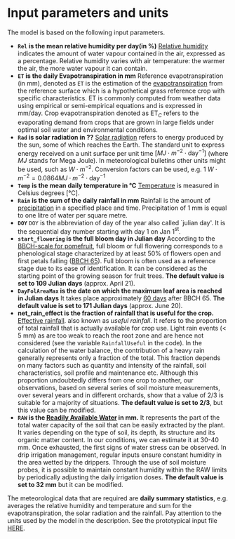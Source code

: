 # Input parameters and units

The model is based on the following input parameters. 

- **`Rel` is the mean relative humidity per day(in %)**
[Relative humidity](https://www.meteoswiss.admin.ch/weather/weather-and-climate-from-a-to-z/humidity.html)
indicates the amount of water vapour contained in the air, expressed as
a percentage. Relative humidity varies with air temperature: the warmer
the air, the more water vapour it can contain.
- **`ET` is the daily Evapotranspiration in mm**
Reference evapotranspiration (in mm), denoted as `ET` is the estimation
of the [evapotranspiration](https://www.fao.org/4/x0490e/x0490e04.htm#evapotranspiration%20(et))
from the reference surface which is a hypothetical grass reference crop
with specific characteristics. ET is commonly computed from weather data using empirical or
semi-empirical equations and is expressed in mm/day. Crop
evapotranspiration denoted as $\text{ET}_C$ refers to the evaporating demand
from crops that are grown in large fields under optimal soil water and
environmental conditions.
- **`Rad` is solar radiation in ??** 
[Solar radiation](https://www.fao.org/4/x0490e/x0490e07.htm#solar%20radiation)
refers to energy produced by the sun, some of which reaches the Earth.
The standard unit to express energy received on a unit surface per unit
time $[MJ \cdot m^{-2}  \cdot\text{day}^{-1}]$ (where $MJ$ stands for Mega Joule). In meteorological bulletins other units might be used, such as $W \cdot m^{-2}.$ Conversion factors can be used, e.g. $1\ W  \cdot m^{-2} = 0.0864 MJ \cdot m^{-2} \cdot \text{day}^{-1}$
- **`Temp` is the mean daily temperature in °C** [Temperature](https://www.meteosuisse.admin.ch/meteo/meteo-et-climat-de-a-a-z/temperatures.html#:~:text=M%C3%A9t%C3%A9oSuisse%20utilise%20le%20degr%C3%A9%20Celsius,intemp%C3%A9ries%20et%20au%20rayonnement%20solaire.)
is measured in Celsius degrees [°C].
- **`Rain` is the sum of the daily rainfall in mm** Rainfall is the amount of
[precipitation](https://www.meteoswiss.admin.ch/weather/weather-and-climate-from-a-to-z/precipitation.html)
in a specified place and time. Precipitation of 1 mm is equal to one
litre of water per square metre.
- **`DOY`** `DOY` is the abbreviation of day of the year also called `julian day'. It
is the sequential day number starting with day 1 on Jan 1$^\text{st}$.
- **`start_flowering` is the full bloom day in Julian day**
According to the [BBCH-scale for pomefruit](https://www.openagrar.de/servlets/MCRFileNodeServlet/openagrar_derivate_00010428/BBCH-Skala_en.pdf), full bloom or full flowering corresponds to a phenological stage
characterized by at least 50% of flowers open and first petals falling
([BBCH 65](https://api.agrometeo.ch/storage/uploads/stade_pheno_pommier-fr_poster-fond.pdf)). Full bloom is often used as a reference stage due to its ease of identification. It can be considered as the starting point of the
growing season for fruit trees. **The default value is set to 109 Julian days** (approx. April 21).  
- **`DayFolAreaMax` is the date on which the maximum leaf area is reached in Julian days** It
takes place approximately [60 days](http://www.hort.cornell.edu/lakso/fcp/PaperScans/1996scan100.pdf)
after BBCH 65. **The default value is set to 171 Julian days** (approx. June 20).
- **net_rain_effect is the fraction of rainfall that is useful for the crop.** [Effective rainfall](https://www.carbonsync.com.au/faq/effective-rainfall-in-farming#:~:text=Effective%20rainfall%2C%20also%20known%20as,supporting%20their%20growth%20and%20development). also known as _useful rainfall_. It refers to the proportion of total rainfall that is actually available for crop use. Light rain events ($<$ 5 mm) as are too weak to reach the root zone and are hence not considered (see the variable `RainfallUseful` in the code). In the calculation of the water balance, the contribution of a heavy rain generally represents only a fraction of the total. This fraction depends on many factors such as quantity and intensity of the rainfall, soil characteristics, soil profile and maintenance etc. Although this proportion undoubtedly differs from one crop to another, our observations, based on several series of soil moisture measurements, over several years and in different orchards, show that a value of 2/3 is suitable for a majority of situations. **The default value is set to 2/3**,  but this value can be modified.
- **`RAW` is the [Readily Available Water](https://www.agric.wa.gov.au/citrus/calculating-readily-available-water) in mm.** It represents the part of the total water capacity of the soil that can be easily extracted by the plant. It varies depending on the type of soil, its depth, its structure and its organic matter content. In our conditions, we can estimate it at 30-40 mm. Once exhausted, the first signs of water stress can be observed. In drip irrigation management, regular inputs ensure constant humidity in the area wetted by the drippers. Through the use of soil moisture probes, it is possible to maintain constant humidity within the RAW limits by periodically adjusting the daily irrigation doses. **The default value is set to 32 mm** but it can be modified. 

The meteorological data that are required are **daily summary statistics**, e.g. averages the relative humidity and temperature and sum for the evapotranspiration, the solar radiation and the rainfall. Pay attention to the units used by the model in the description. See the prototypical input file [HERE](missing_link).
